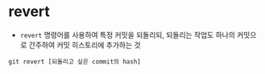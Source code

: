 # revert

- `revert` 명령어를 사용하여 특정 커밋을 되돌리되, 되돌리는 작업도 하나의 커밋으로 간주하여 커밋 히스토리에 추가하는 것

```
git revert [되돌리고 싶은 commit의 hash]
```





